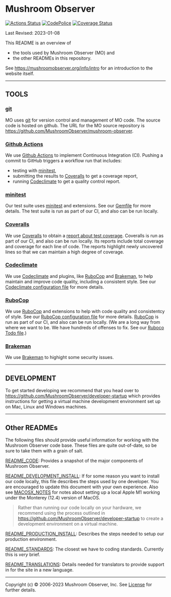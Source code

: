# Mushroom Observer

<!-- Most links are defined here for DRYness and consistency -->
[Brakeman]: https://brakemanscanner.org/
[Codeclimate]: https://codeclimate.com
[codeclimate_maintainability_badge]: https://codeclimate.com/github/MushroomObserver/mushroom-observer.png
[codeclimate_status_overview]: https://codeclimate.com/github/MushroomObserver/mushroom-observer
[Coveralls]: https://coveralls.io/
[coveralls_badge]: https://coveralls.io/repos/MushroomObserver/mushroom-observer/badge.png?branch=master
[coveralls_build]: https://coveralls.io/r/MushroomObserver/mushroom-observer?branch=master
[Gemfile]: [/Gemfile]
[git]: https://git-scm.com/
[Github Actions]: https://docs.github.com/en/actions
[github_actions_badge]: https://github.com/MushroomObserver/mushroom-observer/workflows/Continuous%20Integration/badge.svg
[github_actions_workflow_runs]: https://github.com/MushroomObserver/mushroom-observer/actions
[License]: https://github.com/MushroomObserver/mushroom-observer/blob/master/LICENSE
[minitest]: http://docs.seattlerb.org/minitest/
[RuboCop]: https://rubocop.org/

<!-- Badges -->
[![Actions Status][github_actions_badge]][github_actions_workflow_runs]
[![CodePolice][codeclimate_maintainability_badge]][codeclimate_status_overview]
[![Coverage Status][coveralls_badge]][coveralls_build]

Last Revised: 2023-01-08

This README is an overview of

- the tools used by Mushroom Observer (MO) and
- the other READMEs in this repository.

See
<https://mushroomobserver.org/info/intro>
for an introduction to the website itself.

-----

## TOOLS

### [git][git]

MO uses [git][git] for version control and management of MO code.
The source code is hosted on github. The URL for the MO source repository is
<https://github.com/MushroomObserver/mushroom-observer>.

### [Github Actions][Github Actions]

We use [Github Actions][Github Actions]
to implement Continuous Integration (CI).
Pushing a commit to GitHub triggers a workflow run that includes:

- testing with [minitest][minitest],
- submitting the results to [Coveralls][Coveralls] to get a coverage report,
- running [Codeclimate][CodeClimate] to get a quality control report.

### [minitest][minitest]

Our test suite uses [minitest][minitest] and extensions.
See our [Gemfile][Gemfile] for more details.
The test suite is run as part of our CI, and also can be run locally.

### [Coveralls][Coveralls]

We use [Coveralls][Coveralls] to obtain a
[report about test coverage][coveralls_build].
Coveralls is run as part of our CI, and also can be run locally.
Its reports include total coverage and coverage for each line of code.
The reports highlight newly uncovered lines
so that we can maintain a high degree of coverage.

### [Codeclimate][CodeClimate]

We use [Codeclimate][CodeClimate]
and plugins, like [RuboCop][RuboCop] and [Brakeman][Brakeman],
to help maintain and improve code quality, including a consistent style.
See our [Codeclimate configuration file](/.codeclimate.yml) for more details.

### [RuboCop][RuboCop]

We use [RuboCop][RuboCop] and extensions to help with
code quality and consistentcy of style.
See our [RuboCop configuration file](/.rubocop.yml) for more details.
[RuboCop][RuboCop] is run as part of our CI, and also can be run locally.
(We are a long way from where we want to be.
We have hundreds of offenses to fix.
See our [Ruboco Todo file](.rubocop_todo.yml).)

### [Brakeman][Brakeman]

We use [Brakeman][Brakeman] to highight some security issues.

-----

## DEVELOPMENT

To get started developing we recommend that you head over to
<https://github.com/MushroomObserver/developer-startup> which provides
instructions for getting a virtual machine development environment set up on
Mac, Linux and Windows machines.

-----

## Other READMEs

The following files should provide useful information for working with the
Mushroom Observer code base. These files are quite out-of-date,
so be sure to take them with a grain of salt.

[README_CODE](README_CODE):
Provides a snapshot of the major components of Mushroom Observer.

[README_DEVELOPMENT_INSTALL](README_DEVELOPMENT_INSTALL):
If for some reason you want to install our code locally,
this file describes the steps used by one developer.
You are encouraged to update this document with your own experience.
Also see [MACOSX_NOTES](MACOSX_NOTES) for notes about setting up a
local Apple M1 working under the Monterey (12.4) version of MacOS.
>Rather than running our code locally on your hardware,
we recommend using the process outlined in
<https://github.com/MushroomObserver/developer-startup>
to create a development environment on a virtual machine.

[README_PRODUCTION_INSTALL](README_PRODUCTION_INSTALL):
Describes the steps needed to setup our production environment.

[README_STANDARDS](README_STANDARDS):
The closest we have to coding standards.  Currently this is *very* brief.

[README_TRANSLATIONS](README_TRANSLATIONS):
Details needed for translators to provide support in for the site
in a new language.

-----

Copyright (c) © 2006-2023 Mushroom Observer, Inc.
See [License][License] for further details.
